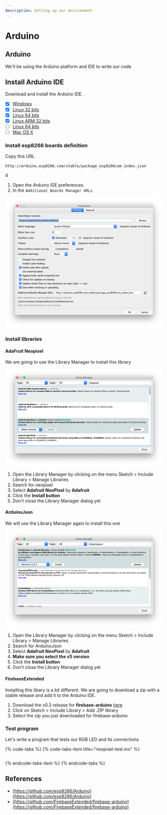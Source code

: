 ```yaml
---
description: Setting up our environment
---
```


# Arduino

## Arduino

We'll be using the Arduino platform and IDE to write our code

## Install Arduino IDE

Download and install the Arduino IDE.

* [x] [Windows](https://www.arduino.cc/download_handler.php?f=/arduino-1.8.9-windows.exe)
* [x] [Linux 32 bits](https://www.arduino.cc/download_handler.php?f=/arduino-1.8.9-linux32.tar.xz)
* [x] [Linux 64 bits](https://www.arduino.cc/download_handler.php?f=/arduino-1.8.9-linux64.tar.xz)
* [x] [Linux ARM 32 bits](https://www.arduino.cc/download_handler.php?f=/arduino-1.8.9-linuxarm.tar.xz)
* [ ] [Linux 64 bits](https://www.arduino.cc/download_handler.php?f=/arduino-1.8.9-linuxaarch64.tar.xz)
* [ ] [Mac OS X](https://www.arduino.cc/download_handler.php?f=/arduino-1.8.9-macosx.zip)

### Install esp8266 boards definition

Copy this URL

```text
http://arduino.esp8266.com/stable/package_esp8266com_index.json
```

4

1. Open the Arduino IDE preferences
2. In the `Additional Boards Manager URLs`

![](../.gitbook/assets/arduino-boards.png)

### Install libraries

#### AdaFruit Neopixel

We are going to use the Library Manager to install this library

![Arduino IDE Library Manager](../.gitbook/assets/image%20%281%29.png)

1. Open the Library Manager by clicking on the menu Sketch &gt; Include Library &gt; Manage Libraries
2. Search for neopixel
3. Select **Adafruit NeoPixel** by **Adafruit**
4. Click the **Install button**
5. Don't close the Library Manager dialog yet

#### ArduinoJson

We will use the Library Manager again to install this one

![](../.gitbook/assets/image.png)

1. Open the Library Manager by clicking on the menu Sketch &gt; Include Library &gt; Manage Libraries
2. Search for ArduinoJson
3. Select **Adafruit NeoPixel** by **Adafruit**
4. **Make sure you select the v5 version**
5. Click the **Install button**
6. Don't close the Library Manager dialog yet

#### FirebaseExtended

Installing this libary is a bit different. We are going to download a zip with a stable release and add it to the Arduino IDE.

1. Download the v0.3 release for **firebase-arduino** [here](https://github.com/FirebaseExtended/firebase-arduino/archive/v0.3.zip)
2. Click on Sketch &gt; Include Library &gt; Add .ZIP library
3. Select the zip you just downloaded for firebase-arduino

### Test program

Let's write a program that tests our RGB LED and its connections

{% code-tabs %}
{% code-tabs-item title="neopixel-test.ino" %}
```c

```
{% endcode-tabs-item %}
{% endcode-tabs %}

## References

* [https://github.com/esp8266/Arduino](https://github.com/esp8266/Arduino)
* [https://github.com/FirebaseExtended/firebase-arduino](https://github.com/FirebaseExtended/firebase-arduino)

